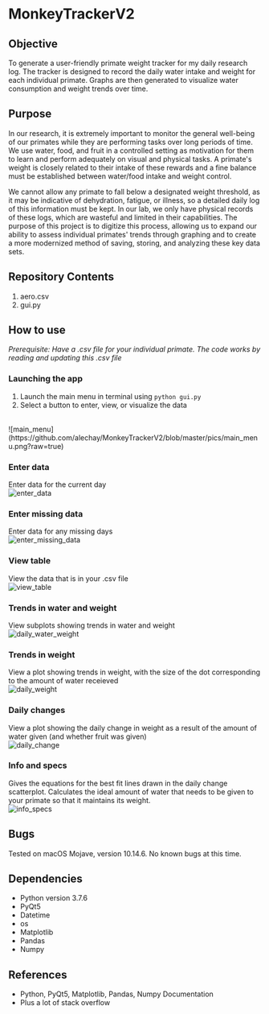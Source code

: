 # MonkeyTrackerV2
 
## Objective

To generate a user-friendly primate weight tracker for my daily research log. The tracker is designed to record the daily water intake and weight for each individual primate. Graphs are then generated to visualize water consumption and weight trends over time.

## Purpose

In our research, it is extremely important to monitor the general well-being of our primates while they are performing tasks over long periods of time. We use water, food, and fruit in a controlled setting as motivation for them to learn and perform adequately on visual and physical tasks. A primate's weight is closely related to their intake of these rewards and a fine balance must be established between water/food intake and weight control. 

We cannot allow any primate to fall below a designated weight threshold, as it may be indicative of dehydration, fatigue, or illness, so a detailed daily log of this information must be kept. In our lab, we only have physical records of these logs, which are wasteful and limited in their capabilities. The purpose of this project is to digitize this process, allowing us to expand our ability to assess individual primates' trends through graphing and to create a more modernized method of saving, storing, and analyzing these key data sets.

## Repository Contents

1. aero.csv
2. gui.py

## How to use

*Prerequisite: Have a .csv file for your individual primate. The code works by reading and updating this .csv file*

### Launching the app

1. Launch the main menu in terminal using
`python gui.py`
2. Select a button to enter, view, or visualize the data
<br>
![main_menu](https://github.com/alechay/MonkeyTrackerV2/blob/master/pics/main_menu.png?raw=true)

### Enter data

Enter data for the current day
<br>
![enter_data](https://github.com/alechay/MonkeyTrackerV2/blob/master/pics/enter_data.png)

### Enter missing data

Enter data for any missing days
<br>
![enter_missing_data](https://github.com/alechay/MonkeyTrackerV2/blob/master/pics/enter_missing_data.png?raw=true)

### View table

View the data that is in your .csv file
<br>
![view_table](https://github.com/alechay/MonkeyTrackerV2/blob/master/pics/view_table.png?raw=true)

### Trends in water and weight

View subplots showing trends in water and weight
<br>
![daily_water_weight](https://github.com/alechay/MonkeyTrackerV2/blob/master/pics/daily_water_weight.png?raw=true)

### Trends in weight

View a plot showing trends in weight, with the size of the dot corresponding to the amount of water receieved
<br>
![daily_weight](https://github.com/alechay/MonkeyTrackerV2/blob/master/pics/daily_weight.png?raw=true)

### Daily changes

View a plot showing the daily change in weight as a result of the amount of water given (and whether fruit was given)
<br>
![daily_change](https://github.com/alechay/MonkeyTrackerV2/blob/master/pics/daily_change.png?raw=true)

### Info and specs
Gives the equations for the best fit lines drawn in the daily change scatterplot. Calculates the ideal amount of water that needs to be given to your primate so that it maintains its weight.
<br>
![info_specs](https://github.com/alechay/MonkeyTrackerV2/blob/master/pics/info_specs.png?raw=true)

## Bugs
Tested on macOS Mojave, version 10.14.6. No known bugs at this time.

## Dependencies
* Python version 3.7.6
* PyQt5
* Datetime
* os
* Matplotlib
* Pandas
* Numpy

## References
* Python, PyQt5, Matplotlib, Pandas, Numpy Documentation
* Plus a lot of stack overflow
